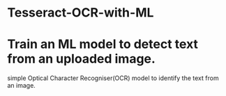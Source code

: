 # Tesseract-OCR-with-ML
# Train an ML model to detect text from an uploaded image.
simple Optical Character Recogniser(OCR) model to identify the text from an
image.
